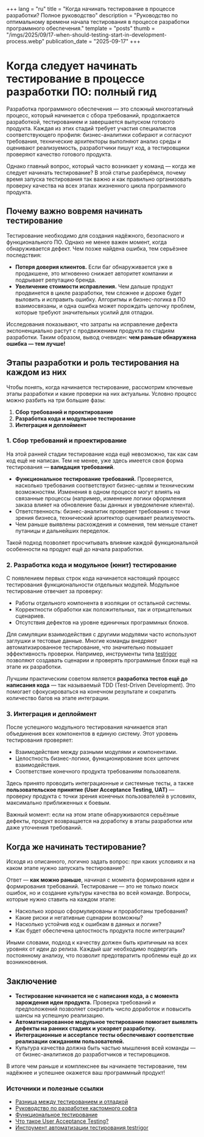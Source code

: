 +++
lang = "ru"
title = "Когда начинать тестирование в процессе разработки? Полное руководство"
description = "Руководство по оптимальному времени начала тестирования в процессе разработки программного обеспечения."
template = "posts"
thumb = "/imgs/2025/09/17-when-should-testing-start-in-development-process.webp"
publication_date = "2025-09-17"
+++

# Когда следует начинать тестирование в процессе разработки ПО: полный гид

Разработка программного обеспечения — это сложный многоэтапный процесс, который начинается с сбора требований, продолжается разработкой, тестированием и завершается выпуском готового продукта. Каждая из этих стадий требует участия специалистов соответствующего профиля: бизнес-аналитики собирают и согласуют требования, технические архитекторы выполняют анализ среды и оценивают реализуемость, разработчики пишут код, а тестировщики проверяют качество готового продукта. 

Однако главный вопрос, который часто возникает у команд — когда же следует начинать тестирование? В этой статье разберёмся, почему время запуска тестирования так важно и как правильно организовать проверку качества на всех этапах жизненного цикла программного продукта.


## Почему важно вовремя начинать тестирование

Тестирование необходимо для создания надёжного, безопасного и функционального ПО. Однако не менее важен момент, когда обнаруживается дефект. Чем позже найдена ошибка, тем серьёзнее последствия:

- **Потеря доверия клиентов.** Если баг обнаруживается уже в продакшене, это мгновенно снижает авторитет компании и подрывает репутацию бренда.
- **Увеличение стоимости исправления.** Чем дальше продукт продвинется в цикле разработки, тем сложнее и дороже будет выловить и исправить ошибку. Алгоритмы и бизнес-логика в ПО взаимосвязаны, и одна ошибка может порождать цепочку проблем, которые требуют значительных усилий для отладки.

Исследования показывают, что затраты на исправление дефекта экспоненциально растут с продвижением продукта по стадиям разработки. Таким образом, вывод очевиден: **чем раньше обнаружена ошибка — тем лучше!**


## Этапы разработки и роль тестирования на каждом из них

Чтобы понять, когда начинается тестирование, рассмотрим ключевые этапы разработки и какие проверки на них актуальны. Условно процесс можно разбить на три большие фазы:

1. **Сбор требований и проектирование**
2. **Разработка кода и модульное тестирование**
3. **Интеграция и деплоймент**

### 1. Сбор требований и проектирование

На этой ранней стадии тестирование кода ещё невозможно, так как сам код ещё не написан. Тем не менее, уже здесь имеется своя форма тестирования — **валидация требований**. 

- **Функциональное тестирование требований.** Проверяется, насколько требования соответствуют бизнес-целям и техническим возможностям. Изменения в одном процессе могут влиять на связанные процессы (например, изменение логики оформления заказа влияет на обновление базы данных и уведомление клиента). 
- Ответственность: бизнес-аналитик проверяет требования с точки зрения бизнеса, технический архитектор оценивает реализуемость.
- Чем раньше выявлены расхождения и сомнения, тем меньше станет путаницы и дальнейших переделок.

Такой подход позволяет просчитывать влияние каждой функциональной особенности на продукт ещё до начала разработки.

### 2. Разработка кода и модульное (юнит) тестирование

С появлением первых строк кода начинается настоящий процесс тестирования функциональности отдельных модулей. Модульное тестирование отвечает за проверку:

- Работы отдельного компонента в изоляции от остальной системы.
- Корректности обработки как положительных, так и отрицательных сценариев.
- Отсутствия дефектов на уровне единичных программных блоков.

Для симуляции взаимодействия с другими модулями часто используют заглушки и тестовые данные. Многие команды внедряют автоматизированное тестирование, что значительно повышает эффективность проверки. Например, инструменты типа [testrigor](https://testrigor.com/) позволяют создавать сценарии и проверять программные блоки ещё на этапе их разработки.

Лучшим практическим советом является **разработка тестов ещё до написания кода** — так называемый TDD (Test-Driven Development). Это помогает сфокусироваться на конечном результате и сократить количество багов на этапе интеграции.

### 3. Интеграция и деплоймент

После успешного модульного тестирования начинается этап объединения всех компонентов в единую систему. Этот уровень тестирования проверяет:

- Взаимодействие между разными модулями и компонентами.
- Целостность бизнес-логики, функционирование всех цепочек взаимодействия.
- Соответствие конечного продукта требованиям пользователя.

Здесь принято проводить интеграционные и системные тесты, а также **пользовательское принятие (User Acceptance Testing, UAT)** — проверку продукта с точки зрения конечных пользователей в условиях, максимально приближенных к боевым. 

Важный момент: если на этом этапе обнаруживаются серьёзные дефекты, продукт возвращается на доработку в этапы разработки или даже уточнения требований.


## Когда же начинать тестирование?

Исходя из описанного, логично задать вопрос: при каких условиях и на каком этапе нужно запускать тестирование?

Ответ — **как можно раньше**, начиная с момента формирования идеи и формирования требований. Тестирование — это не только поиск ошибок, но и создание культуры качества во всей команде. Вопросы, которые нужно ставить на каждом этапе:

- Насколько хорошо сформулированы и проработаны требования?
- Какие риски и негативные сценарии возможны?
- Насколько устойчив код к ошибкам в данных и логике?
- Как будет обеспечена целостность продукта после интеграции?

Иными словами, подход к качеству должен быть критичным на всех уровнях от идеи до релиза. Каждый шаг необходимо подвергать постоянному анализу, что позволит предотвратить проблемы ещё до их возникновения.


## Заключение

- **Тестирование начинается не с написания кода, а с момента зарождения идеи продукта.** Проверка требований и предположений позволяет сократить число доработок и повысить шансы на успешную реализацию.
- **Автоматизированное модульное тестирование помогает выявлять дефекты на ранних стадиях и ускоряет разработку.**
- **Интеграционные и acceptance тесты обеспечивают соответствие реализации ожиданиям пользователей.**
- Культура качества должна быть частью мышления всей команды — от бизнес-аналитиков до разработчиков и тестировщиков.

В итоге чем раньше и комплекснее вы начинаете тестирование, тем надёжнее и успешнее окажется ваш программный продукт!


### Источники и полезные ссылки

- [Разница между тестированием и отладкой](https://www.thecrazyprogrammer.com/2018/01/difference-testing-debugging.html)
- [Руководство по разработке кастомного софта](https://www.robinwaite.com/blog/a-comprehensive-guide-to-developing-custom-software)
- [Функциональное тестирование](https://en.wikipedia.org/wiki/Functional_testing)
- [Что такое User Acceptance Testing?](https://www.simplilearn.com/what-is-user-acceptance-testing-article)
- [Инструмент автоматизации тестирования testrigor](https://testrigor.com/)